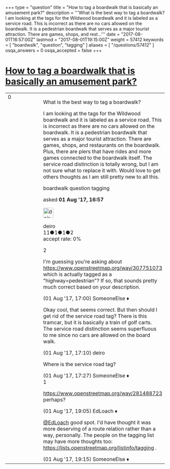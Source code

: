+++
type = "question"
title = "How to tag a boardwalk that is basically an amusement park?"
description = '''What is the best way to tag a boardwalk?  I am looking at the tags for the Wildwood boardwalk and it is labeled as a service road. This is incorrect as there are no cars allowed on the boardwalk. It is a pedestrian boardwalk that serves as a major tourist attraction. There are games, shops, and rest...'''
date = "2017-08-01T16:57:00Z"
lastmod = "2017-08-01T19:15:00Z"
weight = 57412
keywords = [ "boardwalk", "question", "tagging" ]
aliases = [ "/questions/57412" ]
osqa_answers = 0
osqa_accepted = false
+++

<div class="headNormal">

# [How to tag a boardwalk that is basically an amusement park?](/questions/57412/how-to-tag-a-boardwalk-that-is-basically-an-amusement-park)

</div>

<div id="main-body">

<div id="askform">

<table id="question-table" style="width:100%;">
<colgroup>
<col style="width: 50%" />
<col style="width: 50%" />
</colgroup>
<tbody>
<tr>
<td style="width: 30px; vertical-align: top"><div class="vote-buttons">
<span id="post-57412-upvote" class="ajax-command post-vote up" rel="nofollow" title="I like this post (click again to cancel)"> </span>
<div id="post-57412-score" class="post-score" title="current number of votes">
0
</div>
<span id="post-57412-downvote" class="ajax-command post-vote down" rel="nofollow" title="I dont like this post (click again to cancel)"> </span> <span id="favorite-mark" class="ajax-command favorite-mark" rel="nofollow" title="mark/unmark this question as favorite (click again to cancel)"> </span>
<div id="favorite-count" class="favorite-count">
&#10;</div>
</div></td>
<td><div id="item-right">
<div class="question-body">
<p>What is the best way to tag a boardwalk?</p>
<p>I am looking at the tags for the Wildwood boardwalk and it is labeled as a service road. This is incorrect as there are no cars allowed on the boardwalk. It is a pedestrian boardwalk that serves as a major tourist attraction. There are games, shops, and restaurants on the boardwalk. Plus, there are piers that have rides and more games connected to the boardwalk itself. The service road distinction is totally wrong, but I am not sure what to replace it with. Would love to get others thoughts as I am still pretty new to all this.</p>
</div>
<div id="question-tags" class="tags-container tags">
<span class="post-tag tag-link-boardwalk" rel="tag" title="see questions tagged &#39;boardwalk&#39;">boardwalk</span> <span class="post-tag tag-link-question" rel="tag" title="see questions tagged &#39;question&#39;">question</span> <span class="post-tag tag-link-tagging" rel="tag" title="see questions tagged &#39;tagging&#39;">tagging</span>
</div>
<div id="question-controls" class="post-controls">
&#10;</div>
<div class="post-update-info-container">
<div class="post-update-info post-update-info-user">
<p>asked <strong>01 Aug '17, 16:57</strong></p>
<img src="https://secure.gravatar.com/avatar/f5e4e167243b9aec67a032b924728eb4?s=32&amp;d=identicon&amp;r=g" class="gravatar" width="32" height="32" alt="deiro&#39;s gravatar image" />
<p><span>deiro</span><br />
<span class="score" title="11 reputation points">11</span><span title="1 badges"><span class="badge1">●</span><span class="badgecount">1</span></span><span title="1 badges"><span class="silver">●</span><span class="badgecount">1</span></span><span title="2 badges"><span class="bronze">●</span><span class="badgecount">2</span></span><br />
<span class="accept_rate" title="Rate of the user&#39;s accepted answers">accept rate:</span> <span title="deiro has no accepted answers">0%</span></p>
</div>
</div>
<div id="comments-container-57412" class="comments-container">
<span id="57413"></span>
<div id="comment-57413" class="comment">
<div id="post-57413-score" class="comment-score">
2
</div>
<div class="comment-text">
<p>I'm guessing you're asking about <a href="https://www.openstreetmap.org/way/307751073">https://www.openstreetmap.org/way/307751073</a> which is actually tagged as a "highway=pedestrian"? If so, that sounds pretty much correct based on your description.</p>
</div>
<div id="comment-57413-info" class="comment-info">
<span class="comment-age">(01 Aug '17, 17:00)</span> <span class="comment-user userinfo">SomeoneElse ♦</span>
</div>
</div>
<span id="57414"></span>
<div id="comment-57414" class="comment">
<div id="post-57414-score" class="comment-score">
&#10;</div>
<div class="comment-text">
<p>Okay cool, that seems correct. But then should I get rid of the service road tag? There is this tramcar, but it is basically a train of golf carts. The service road distinction seems superfluous to me since no cars are allowed on the board walk.</p>
</div>
<div id="comment-57414-info" class="comment-info">
<span class="comment-age">(01 Aug '17, 17:10)</span> <span class="comment-user userinfo">deiro</span>
</div>
</div>
<span id="57415"></span>
<div id="comment-57415" class="comment">
<div id="post-57415-score" class="comment-score">
&#10;</div>
<div class="comment-text">
<p>Where is the service road tag?</p>
</div>
<div id="comment-57415-info" class="comment-info">
<span class="comment-age">(01 Aug '17, 17:27)</span> <span class="comment-user userinfo">SomeoneElse ♦</span>
</div>
</div>
<span id="57418"></span>
<div id="comment-57418" class="comment">
<div id="post-57418-score" class="comment-score">
1
</div>
<div class="comment-text">
<p><a href="https://www.openstreetmap.org/way/281488723">https://www.openstreetmap.org/way/281488723</a> perhaps?</p>
</div>
<div id="comment-57418-info" class="comment-info">
<span class="comment-age">(01 Aug '17, 19:05)</span> <span class="comment-user userinfo">EdLoach ♦</span>
</div>
</div>
<span id="57419"></span>
<div id="comment-57419" class="comment">
<div id="post-57419-score" class="comment-score">
&#10;</div>
<div class="comment-text">
<p><a href="https://help.openstreetmap.org/users/339/edloach">@EdLoach</a> good spot. I'd have thought it was more deserving of a route relation rather than a way, personally. The people on the tagging list may have more thoughts too: <a href="https://lists.openstreetmap.org/listinfo/tagging">https://lists.openstreetmap.org/listinfo/tagging</a> .</p>
</div>
<div id="comment-57419-info" class="comment-info">
<span class="comment-age">(01 Aug '17, 19:15)</span> <span class="comment-user userinfo">SomeoneElse ♦</span>
</div>
</div>
</div>
<div id="comment-tools-57412" class="comment-tools">
&#10;</div>
<div class="clear">
&#10;</div>
<div id="comment-57412-form-container" class="comment-form-container">
&#10;</div>
<div class="clear">
&#10;</div>
</div></td>
</tr>
</tbody>
</table>

</div>

</div>

